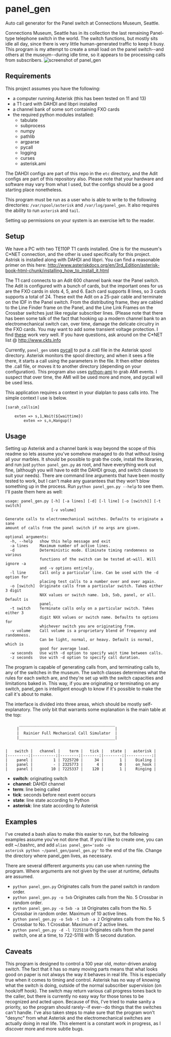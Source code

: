 # panel_gen 
Auto call generator for the Panel switch at Connections Museum, Seattle.

Connections Museum, Seattle has in its collection the last remaining Panel-type telephone switch in the world. The switch functions, but mostly sits idle all day, since there is very little human-generated traffic to keep it busy. This program is my attempt to create a small load on the panel switch--and others at the museum--during idle time, so it appears to be processing calls from subscribers.
![screenshot of panel_gen](samples/panel_gen.png "panel_gen main window")

Requirements
------------
This project assumes you have the following:
* a computer running Asterisk (this has been tested on 11 and 13)
* a T1 card with DAHDI and libpri installed
* a channel bank of some sort containing FXO cards
* the required python modules installed:
	* tabulate
	* subprocess
	* numpy
	* pathlib
	* argparse
	* pycall
	* logging
	* curses
	* asterisk.ami

The DAHDI configs are part of this repo in the <code>etc</code> directory, and the Adit configs are part of this repository also. Please note that your hardware and software may vary from what I used, but the configs should be a good starting place nonetheless.

This program must be run as a user who is able to write to the following directories:
<code>/var/spool/asterisk</code> and <code>/var/log/panel_gen</code>. 
It also requires the ability to run <code>asterisk</code> and <code>tail</code>.

Setting up permissions on your system is an exercise left to the reader.<br />


Setup
-----
We have a PC with two TE110P T1 cards installed. One is for the museum's C\*NET connection, and the other is used specifically for this project. Astrisk is installed along with DAHDI and libpri. You can find a reasonable primer on this here: http://www.asteriskdocs.org/en/3rd_Edition/asterisk-book-html-chunk/installing_how_to_install_it.html

The T1 card connects to an Adit 600 channel bank near the Panel switch. The Adit is configured with a bunch of cards, but the important ones for us are the FXO cards in slots 4, 5, and 6. Each card supports 8 lines, so 3 cards supports a total of 24. These exit the Adit on a 25-pair cable and terminate on the IDF in the Panel switch. From the distributing frame, they are cabled to the Line Finder frame on the Panel, and the Line Link Frames on the Crossbar switches just like regular subscriber lines. (Please note that there has been some talk of the fact that hooking up a modern channel bank to an electromechanical switch can, over time, damage the delicate circuitry in the FXO cards. You may want to add some transient voltage protection. I find [these](https://www.mouser.com/ProductDetail/on-semiconductor/p6ke68a/?qs=nEYkbyTNQ5k4oguMQnTOuQ%3d%3d&countrycode=US&currencycode=USD) work very well. If you have questions, ask around on the C\*NET list @ http://www.ckts.info

Currently, <code>panel_gen</code> uses [pycall](https://github.com/rdegges/pycall) to put a .call file in the Asterisk spool directory. Asterisk monitors the spool directory, and when it sees a file there, it starts a call using the parameters in the file. It then either deletes the .call file, or moves it to another directory (depending on your configuration). This program also uses [python-ami](https://github.com/ettoreleandrotognoli/python-ami) to grab AMI events. I suspect that over time, the AMI will be used more and more, and pycall will be used less. 

This application requires a context in your dialplan to pass calls into. The simple context I use is below.

```
[sarah_callsim]

	exten => s,1,Wait(${waittime})
        exten => s,n,Hangup()
```

Usage
-----
Setting up Asterisk and a channel bank is way beyond the scope of this readme so lets assume you've somehow managed to do that without losing all your marbles. It should be possible to grab the code, install the libraries, and run just <code>python panel_gen.py</code> as root, and have everything work out fine, (although you will have to edit the DAHDI group, and switch classes to suit your needs). There are command line arguments that have been mostly tested to work, but I can't make any guarantees that they won't blow something up in the process. Run <code>python panel_gen.py --help</code> to see them. I'll paste them here as well:

```
usage: panel_gen.py [-h] [-a lines] [-d] [-l line] [-o [switch]] [-t switch]
                    [-v volume]

Generate calls to electromechanical switches. Defaults to originate a sane
amount of calls from the panel switch if no args are given.

optional arguments:
  -h, --help   show this help message and exit
  -a lines     Maximum number of active lines.
  -d           Deterministic mode. Eliminate timing randomness so various
               functions of the switch can be tested at-will. Will ignore -a
               and -v options entirely.
  -l line      Call only a particular line. Can be used with the -d option for
               placing test calls to a number over and over again.
  -o [switch]  Originate calls from a particular switch. Takes either 3 digit
               NXX values or switch name. 1xb, 5xb, panel, or all. Default is
               panel.
  -t switch    Terminate calls only on a particular switch. Takes either 3
               digit NXX values or switch name. Defaults to options for
               whichever switch you are originating from.
  -v volume    Call volume is a proprietary blend of frequency and randomness.
               Can be light, normal, or heavy. Default is normal, which is
               good for average load.
  -w seconds   Use with -d option to specify wait time between calls.
  -z seconds   Use with -d option to specify call duration.
```

The program is capable of generating calls from, and terminating calls to, any of the switches in the museum. The switch classes determines what the rules for each switch are, and they're set up with the switch capacities and limitations baked in. This way, if you are originating or terminating on any switch, panel_gen is intelligent enough to know if it's possible to make the call it's about to make.

The interface is divided into three areas, which should be mostly self-explanatory. The only bit that warrants some explanation is the main table at the top:

````
      __________________________________________
     |                                          |
     |  Rainier Full Mechanical Call Simulator  |
     |__________________________________________|


|   switch |   channel |    term |   tick |   state |   asterisk |
|---------:|----------:|--------:|-------:|--------:|-----------:|
|    panel |         1 | 7225720 |     34 |       1 |    Dialing |
|    panel |         - | 2325773 |      4 |       0 |    on_hook |
|    panel |        10 | 7225337 |    120 |       1 |    Ringing |

````
* **switch**: originating switch
* **channel**: DAHDI channel
* **term**: line being called
* **tick**: seconds before next event occurs
* **state**: line state according to Python
* **asterisk**: line state according to Asterisk

Examples
-------
I've created a bash alias to make this easier to run, but the following examples assume you've not done that. If you'd like to create one, you can edit ~/.bashrc, and add <code>alias panel_gen='sudo -u asterisk python ~/panel_gen/panel_gen.py'</code> to the end of the file. Change the directory where panel_gen lives, as necessary.

There are several different arguments you can use when running the program. Where arguments are not given by the user at runtime, defaults are assumed.

* ````python panel_gen.py```` Originates calls from the panel switch in random order.
* ````python panel_gen.py -o 5xb```` Originates calls from the No. 5 Crossbar in random order.
* ````python panel_gen.py -o 5xb -a 10```` Originates calls from the No. 5 Crossbar in random order. Maximum of 10 active lines.
* ````python panel_gen.py -o 5xb -t 1xb -a 2```` Originates calls from the No. 5 Crossbar to No. 1 Crossbar. Maximum of 2 active lines.
* ````python panel_gen.py -d -l 7225118```` Originates calls from the panel switch, one at a time, to 722-5118 with 15 second duration.

Caveats
-------
This program is designed to control a 100 year old, motor-driven analog switch. The fact that it has so many moving parts means that what looks good on paper is not always the way it behaves in real life. This is especially true when it comes to timing and control. Asterisk has no way of knowing what the switch is doing, outside of the normal subscriber supervision (on hook/off hook). The switch may return various call progress tones back to the caller, but there is currently no easy way for those tones to be recognized and acted upon. Because of this, I've tried to make sanity a priority, so the program should rarely--if ever--do things that the switches can't handle. I've also taken steps to make sure that the program won't "desync" from what Asterisk and the electromechanical switches are actually doing in real life. This element is a constant work in progress, as I discover more and more subtle bugs.
